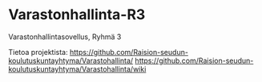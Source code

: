 # Varastonhallinta-R3
Varastonhallintasovellus, Ryhmä 3

Tietoa projektista:
https://github.com/Raision-seudun-koulutuskuntayhtyma/Varastohallinta/
https://github.com/Raision-seudun-koulutuskuntayhtyma/Varastohallinta/wiki

